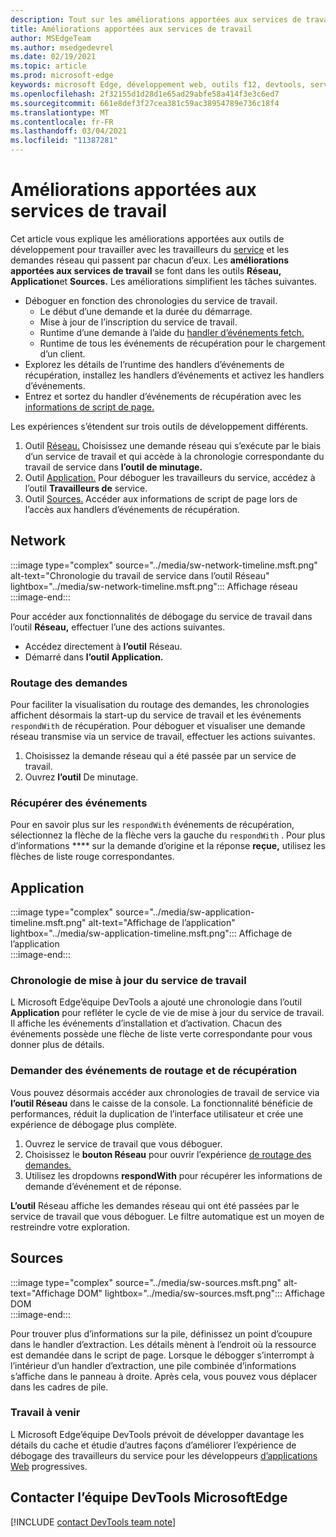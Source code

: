 ```yaml
---
description: Tout sur les améliorations apportées aux services de travail et sur l’utilisation de chacune d’elles.
title: Améliorations apportées aux services de travail
author: MSEdgeTeam
ms.author: msedgedevrel
ms.date: 02/19/2021
ms.topic: article
ms.prod: microsoft-edge
keywords: microsoft Edge, développement web, outils f12, devtools, service de travail, PWA
ms.openlocfilehash: 2f32155d1d28d1e65ad29abfe58a414f3e3c6ed7
ms.sourcegitcommit: 661e8def3f27cea381c59ac38954789e736c18f4
ms.translationtype: MT
ms.contentlocale: fr-FR
ms.lasthandoff: 03/04/2021
ms.locfileid: "11387281"
---
```

# <a name="service-worker-improvements"></a>Améliorations apportées aux services de travail  

Cet article vous explique les améliorations apportées aux outils de développement pour travailler avec les travailleurs du [service][MdnServiceWorkerApi] et les demandes réseau qui passent par chacun d’eux.  Les **améliorations apportées aux services de travail** se font dans les outils **Réseau,** **Application**et **Sources.**  Les améliorations simplifient les tâches suivantes.  

*   Déboguer en fonction des chronologies du service de travail.  
    *   Le début d’une demande et la durée du démarrage.  
    *   Mise à jour de l’inscription du service de travail.  
    *   Runtime d’une demande à l’aide du [handler d’événements fetch.][MdnFetchEvent]  
    *   Runtime de tous les événements de récupération pour le chargement d’un client.  
*   Explorez les détails de l’runtime des handlers d’événements de récupération, installez les handlers d’événements et activez les handlers d’événements.  
*   Entrez et sortez du handler d’événements de récupération avec les [informations de script de page.](#sources)  
    
Les expériences s’étendent sur trois outils de développement différents.  

1.  Outil [Réseau.](#network)  Choisissez une demande réseau qui s’exécute par le biais d’un service de travail et qui accède à la chronologie correspondante du travail de service dans **l’outil de minutage.**  
1.  Outil [Application.](#application)  Pour déboguer les travailleurs du service, accédez à l’outil **Travailleurs de** service.  
1.  Outil [Sources.](#sources)  Accéder aux informations de script de page lors de l’accès aux handlers d’événements de récupération.  
    
## <a name="network"></a>Network  

:::image type="complex" source="../media/sw-network-timeline.msft.png" alt-text="Chronologie du travail de service dans l’outil Réseau" lightbox="../media/sw-network-timeline.msft.png":::
   Affichage réseau  
:::image-end:::  

Pour accéder aux fonctionnalités de débogage du service de travail dans l’outil **Réseau,** effectuer l’une des actions suivantes.  

*   Accédez directement à **l’outil** Réseau.  
*   Démarré dans **l’outil Application.**  
    
### <a name="request-routing"></a>Routage des demandes  

Pour faciliter la visualisation du routage des demandes, les chronologies affichent désormais la start-up du service de travail et les événements `respondWith` de récupération.  Pour déboguer et visualiser une demande réseau transmise via un service de travail, effectuer les actions suivantes.  

1.  Choisissez la demande réseau qui a été passée par un service de travail.  
1.  Ouvrez **l’outil** De minutage.  
    
### <a name="fetch-events"></a>Récupérer des événements  

Pour en savoir plus sur les `respondWith` événements de récupération, sélectionnez la flèche de la flèche vers la gauche du `respondWith` .  Pour plus d’informations **** sur la demande d’origine et la réponse **reçue,** utilisez les flèches de liste rouge correspondantes.  

## <a name="application"></a>Application  

:::image type="complex" source="../media/sw-application-timeline.msft.png" alt-text="Affichage de l’application" lightbox="../media/sw-application-timeline.msft.png":::
   Affichage de l’application  
:::image-end:::  

### <a name="service-worker-update-timeline"></a>Chronologie de mise à jour du service de travail  

L Microsoft Edge’équipe DevTools a ajouté une chronologie dans l’outil **Application** pour refléter le cycle de vie de mise à jour du service de travail.  Il affiche les événements d’installation et d’activation.  Chacun des événements possède une flèche de liste verte correspondante pour vous donner plus de détails.  

### <a name="request-routing-and-fetch-events"></a>Demander des événements de routage et de récupération  

Vous pouvez désormais accéder aux chronologies de travail de service via **l’outil Réseau** dans le caisse de la console.  La fonctionnalité bénéficie de performances, réduit la duplication de l’interface utilisateur et crée une expérience de débogage plus complète.  

1.  Ouvrez le service de travail que vous déboguer.  
1.  Choisissez le **bouton Réseau** pour ouvrir l’expérience [de routage des demandes.](#network)  
1.  Utilisez les dropdowns **respondWith** pour récupérer les informations de demande d’événement et de réponse.  

**L’outil** Réseau affiche les demandes réseau qui ont été passées par le service de travail que vous déboguer.  Le filtre automatique est un moyen de restreindre votre exploration.

## <a name="sources"></a>Sources  

:::image type="complex" source="../media/sw-sources.msft.png" alt-text="Affichage DOM" lightbox="../media/sw-sources.msft.png":::
   Affichage DOM  
:::image-end:::  

Pour trouver plus d’informations sur la pile, définissez un point d’coupure dans le handler d’extraction.  Les détails mènent à l’endroit où la ressource est demandée dans le script de page.  Lorsque le débogger s’interrompt à l’intérieur d’un handler d’extraction, une pile combinée d’informations s’affiche dans le panneau à droite.  Après cela, vous pouvez vous déplacer dans les cadres de pile.  

### <a name="future-work"></a>Travail à venir  

L Microsoft Edge’équipe DevTools prévoit de développer davantage les détails du cache et étudie d’autres façons d’améliorer l’expérience de débogage des travailleurs du service pour les développeurs [d’applications Web][MdnProgressiveWebApps] progressives.  

## <a name="getting-in-touch-with-the-microsoft-edge-devtools-team"></a>Contacter l’équipe DevTools MicrosoftEdge  

[!INCLUDE [contact DevTools team note](../includes/contact-devtools-team-note.md)]  

<!-- links -->  

[MdnFetchEvent]: https://developer.mozilla.org/docs/Web/API/FetchEvent "FetchEvent | MDN"  
[MdnProgressiveWebApps]: https://developer.mozilla.org/docs/Web/Progressive_web_apps "Applications web progressives (P PWA) | MDN"  
[MdnServiceWorkerApi]: https://developer.mozilla.org/docs/Web/API/Service_Worker_API "Service Worker API | MDN"  
